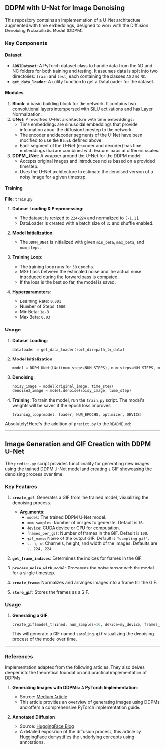 ## DDPM with U-Net for Image Denoising

This repository contains an implementation of a U-Net architecture augmented with time embeddings, designed to work with the Diffusion Denoising Probabilistic Model (DDPM).

### Key Components

#### Dataset

- **`ADNIDataset`**: A PyTorch dataset class to handle data from the AD and NC folders for both training and testing. It assumes data is split into two directories: `train` and `test`, each containing the classes `AD` and `NC`.
- **`get_data_loader`**: A utility function to get a DataLoader for the dataset.

#### Modules

1. **Block**: A basic building block for the network. It contains two convolutional layers interspersed with SiLU activations and has Layer Normalization.
2. **UNet**: A modified U-Net architecture with time embeddings:
   - Time embeddings are sinusoidal embeddings that provide information about the diffusion timestep to the network.
   - The encoder and decoder segments of the U-Net have been modified to use the `Block` defined above.
   - Each segment of the U-Net (encoder and decoder) has time embeddings that are combined with feature maps at different scales.
3. **DDPM_UNet**: A wrapper around the U-Net for the DDPM model:
   - Accepts original images and introduces noise based on a provided timestep.
   - Uses the U-Net architecture to estimate the denoised version of a noisy image for a given timestep.

#### Training 

**File**: `train.py`

1. **Dataset Loading & Preprocessing**:
    - The dataset is resized to `224x224` and normalized to `[-1,1]`.
    - DataLoader is created with a batch size of `32` and shuffle enabled.
  
2. **Model Initialization**:
    - The `DDPM_UNet` is initialized with given `min_beta`, `max_beta`, and `num_steps`.

3. **Training Loop**:
    - The training loop runs for `30` epochs. 
    - MSE Loss between the estimated noise and the actual noise introduced during the forward pass is computed.
    - If the loss is the best so far, the model is saved.
  
4. **Hyperparameters**:
    - Learning Rate: `0.001`
    - Number of Steps: `1000`
    - Min Beta: `1e-3`
    - Max Beta: `0.03`

### Usage

1. **Dataset Loading**:
    ```python
    dataloader = get_data_loader(root_dir=path_to_data)
    ```

2. **Model Initialization**:
    ```python
    model = DDPM_UNet(UNet(num_steps=NUM_STEPS), num_steps=NUM_STEPS, min_beta=MIN_BETA, max_beta=MAX_BETA, device=DEVICE)
    ```

3. **Denoising**:
    ```python
    noisy_image = model(original_image, time_step)
    denoised_image = model.denoise(noisy_image, time_step)
    ```

4. **Training**:
    To train the model, run the `train.py` script. The model's weights will be saved if the epoch loss improves.
    ```python
    training_loop(model, loader, NUM_EPOCHS, optimizer, DEVICE)
    ```
Absolutely! Here's the addition of `predict.py` to the `README.md`:

---

## Image Generation and GIF Creation with DDPM U-Net

The `predict.py` script provides functionality for generating new images using the trained DDPM U-Net model and creating a GIF showcasing the denoising process over time.

### Key Features

1. **`create_gif`**: Generates a GIF from the trained model, visualizing the denoising process.
    - **Arguments**:
        - `model`: The trained DDPM U-Net model.
        - `num_samples`: Number of images to generate. Default is `16`.
        - `device`: CUDA device or CPU for computation.
        - `frames_per_gif`: Number of frames in the GIF. Default is `100`.
        - `gif_name`: Name of the output GIF. Default is `"sampling.gif"`.
        - `c, h, w`: Channels, height, and width of the images. Defaults are `1, 224, 224`.

2. **`get_frame_indices`**: Determines the indices for frames in the GIF.

3. **`process_noise_with_model`**: Processes the noise tensor with the model for a single timestep.

4. **`create_frame`**: Normalizes and arranges images into a frame for the GIF.

5. **`store_gif`**: Stores the frames as a GIF.

### Usage

1. **Generating a GIF**:
    ```python
    create_gif(model_trained, num_samples=16, device=my_device, frames_per_gif=100, gif_name="sampling.gif")
    ```
    This will generate a GIF named `sampling.gif` visualizing the denoising process of the model over time.

---

### References

Implementation adapted from the following articles. They also delves deeper into the theoretical foundation and practical implementation of DDPMs

1. **Generating Images with DDPMs: A PyTorch Implementation**:
    - Source: [Medium Article](https://medium.com/mlearning-ai/enerating-images-with-ddpms-a-pytorch-implementation-cef5a2ba8cb1)
    - This article provides an overview of generating images using DDPMs and offers a comprehensive PyTorch implementation guide.

2. **Annotated Diffusion**:
    - Source: [HuggingFace Blog](https://huggingface.co/blog/annotated-diffusion)
    - A detailed exposition of the diffusion process, this article by HuggingFace demystifies the underlying concepts using annotations.

